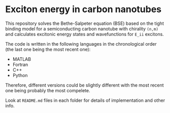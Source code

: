 # Exciton energy in carbon nanotubes

This repository solves the Bethe-Salpeter equation (BSE) based on the tight binding model for a semiconducting carbon nanotube with chirality `(n,m)` and calculates excitonic energy states and wavefunctions for `E_ii` excitons.

The code is written in the following languages in the chronological order (the last one being the most recent one):

* MATLAB
* Fortran
* C++
* Python

Therefore, different versions could be slightly different with the most recent one being probably the most compelete.

Look at `README.md` files in each folder for details of implementation and other info.